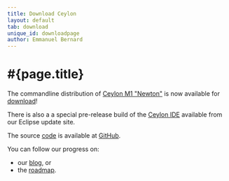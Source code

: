 ```yaml
---
title: Download Ceylon
layout: default
tab: download
unique_id: downloadpage
author: Emmanuel Bernard
---
```

# #{page.title}

The commandline distribution of 
[Ceylon M1 "Newton"](/blog/2011/12/19/ceylon-m1-newton) is 
now available for [download](/download)!

There is also a a special pre-release build of the 
[Ceylon IDE](/documentation/ide) available from our Eclipse
update site.

The source [code](/code) is available at [GitHub](http://github.com/ceylon).

You can follow our progress on:

* our [blog](/blog), or
* the [roadmap](/documentation/roadmap).
